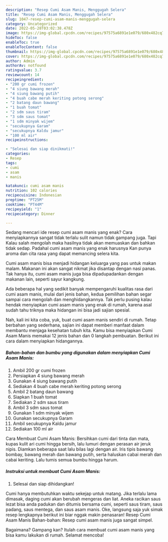 ```yaml
---
description: "Resep Cumi Asam Manis, Menggugah Selera"
title: "Resep Cumi Asam Manis, Menggugah Selera"
slug: 1047-resep-cumi-asam-manis-menggugah-selera
category: Uncategorized
date: 2022-05-28T03:02:38.478Z
image: https://img-global.cpcdn.com/recipes/97575a6891e1e079/680x482cq70/cumi-asam-manis-foto-resep-utama.jpg
hideToc: false
enableToc: true
enableTocContent: false
thumbnail: https://img-global.cpcdn.com/recipes/97575a6891e1e079/680x482cq70/cumi-asam-manis-foto-resep-utama.jpg
cover: https://img-global.cpcdn.com/recipes/97575a6891e1e079/680x482cq70/cumi-asam-manis-foto-resep-utama.jpg
author: Admin
authorAv: notfound
ratingvalue: 3.7
reviewcount: 14
recipeingredient:
- "200 gr cumi frozen"
- "4 siung bawang merah"
- "4 siung bawang putih"
- "4 buah cabe merah keriting potong serong"
- "2 batang daun bawang"
- "1 buah tomat"
- "2 sdm saus tiram"
- "3 sdm saus tomat"
- "1 sdm minyak wijem"
- "secukupnya Garam"
- "secukupnya Kaldu jamur"
- "100 ml air"
recipeinstructions:

- "Selesai dan siap dinikmati!"
categories:
- Resep
tags:
- cumi
- asam
- manis

katakunci: cumi asam manis 
nutrition: 102 calories
recipecuisine: Indonesian
preptime: "PT25M"
cooktime: "PT44M"
recipeyield: "1"
recipecategory: Dinner

---
```



Sedang mencari ide resep cumi asam manis yang enak? Cara menyiapkannya sangat tidak terlalu sulit namun tidak gampang juga. Tapi Kalau salah mengolah maka hasilnya tidak akan memuaskan dan bahkan tidak sedap. Padahal cumi asam manis yang enak harusnya Kan punya aroma dan cita rasa yang dapat memancing selera kita.


Cumi asam manis bisa menjadi hidangan keluarga yang pas untuk makan malam. Makanan ini akan sangat nikmat jika disantap dengan nasi panas. Tak hanya itu, cumi asam manis juga bisa dipadupadankan dengan makanan lain, seperti sayur kangkung.

Ada beberapa hal yang sedikit banyak mempengaruhi kualitas rasa dari cumi asam manis, mulai dari jenis bahan, kedua pemilihan bahan segar sampai cara mengolah dan menghidangkannya. Tak perlu pusing kalau hendak menyiapkan cumi asam manis yang enak di rumah, karena asal sudah tahu triknya maka hidangan ini bisa jadi sajian spesial.


Nah, kali ini kita coba, yuk, buat cumi asam manis sendiri di rumah. Tetap berbahan yang sederhana, sajian ini dapat memberi manfaat dalam membantu menjaga kesehatan tubuh kita. Kamu bisa menyiapkan Cumi Asam Manis memakai 12 jenis bahan dan 0 langkah pembuatan. Berikut ini cara dalam menyiapkan hidangannya.

<!--inarticleads1-->

##### Bahan-bahan dan bumbu yang digunakan dalam menyiapkan Cumi Asam Manis:

1. Ambil 200 gr cumi frozen
1. Persiapkan 4 siung bawang merah
1. Gunakan 4 siung bawang putih
1. Sediakan 4 buah cabe merah keriting potong serong
1. Ambil 2 batang daun bawang
1. Siapkan 1 buah tomat
1. Sediakan 2 sdm saus tiram
1. Ambil 3 sdm saus tomat
1. Gunakan 1 sdm minyak wijem
1. Gunakan secukupnya Garam
1. Ambil secukupnya Kaldu jamur
1. Sediakan 100 ml air


Cara Membuat Cumi Asam Manis: Bersihkan cumi dari tinta dan mata, kupas kulit ari cumi hingga bersih, lalu lumuri dengan perasan air jeruk nipis. Diamkan beberapa saat lalu bilas lagi dengan air. Iris tipis bawang bombay, bawang merah dan bawang putih, serta haluskan cabai merah dan cabai keriting. Lalu tumis semua bumbu hingga harum. 

<!--inarticleads2-->

##### Instruksi untuk membuat Cumi Asam Manis:


1. Selesai dan siap dihidangkan!

Cumi hanya membutuhkan waktu sekejap untuk matang. Jika terlalu lama dimasak, daging cumi akan berubah mengeras dan liat. Aneka racikan saus lezat bisa anda padukan dan ditumis bersama cumi, seperti saus tiram, saus padang, saus mentega, dan saus asam manis. Oke, langsung saja yuk simak resep lengkapnya berikut ini biar nggak makin penasaran! Resep Cumi Asam Manis Bahan-bahan: Resep cumi asam manis juga sangat simpel. 

Bagaimana? Gampang kan? Itulah cara membuat cumi asam manis yang bisa kamu lakukan di rumah. Selamat mencoba!
